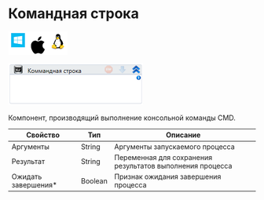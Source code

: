 # Командная строка

![](<../../../.gitbook/assets/image (100) (1) (1) (1) (1) (1) (15).png>)

![](<../../../.gitbook/assets/image (63).png>)

Компонент, производящий выполнение консольной команды CMD.

| Свойство             | Тип     | Описание                                                  |
| -------------------- | ------- | --------------------------------------------------------- |
| Аргументы            | String  | Аргументы запускаемого процесса                           |
| Результат            | String  | Переменная для сохранения результатов выполнения процесса |
| Ожидать завершения\* | Boolean | Признак ожидания завершения процесса                      |
